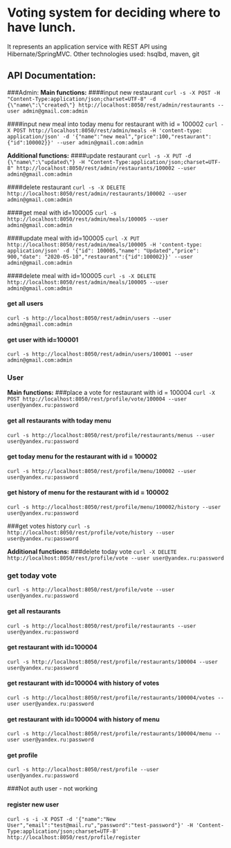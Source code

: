 Voting system for deciding where to have lunch.
=====================

It represents an application service with REST API using Hibernate/SpringMVC.
Other technologies used: hsqlbd, maven, git

API Documentation:
-----------------

###Admin:
**Main functions:**
####input new restaurant
`curl -s -X POST -H "Content-Type:application/json;charset=UTF-8" -d {\"name\":\"created\"} http://localhost:8050/rest/admin/restaurants --user admin@gmail.com:admin`

####input new meal into today menu for restaurant with id = 100002
`curl -X POST http://localhost:8050/rest/admin/meals -H 'content-type: application/json' -d '{"name":"new meal","price":100,"restaurant":{"id":100002}}' --user admin@gmail.com:admin`

**Additional functions:**
####update restaurant
`curl -s -X PUT -d {\"name\":\"updated\"} -H "Content-Type:application/json;charset=UTF-8" http://localhost:8050/rest/admin/restaurants/100002 --user admin@gmail.com:admin`

####delete restaurant
`curl -s -X DELETE http://localhost:8050/rest/admin/restaurants/100002 --user admin@gmail.com:admin`

####get meal with id=100005
`curl -s http://localhost:8050/rest/admin/meals/100005 --user admin@gmail.com:admin`

####update meal with id=100005
`curl -X PUT http://localhost:8050/rest/admin/meals/100005 -H 'content-type: application/json' -d '{"id": 100005,"name": "Updated","price": 900,"date": "2020-05-10","restaurant":{"id":100002}}' --user admin@gmail.com:admin`

####delete meal with id=100005
`curl -s -X DELETE http://localhost:8050/rest/admin/meals/100005 --user admin@gmail.com:admin`

#### get all users
`curl -s http://localhost:8050/rest/admin/users --user admin@gmail.com:admin`

#### get user with id=100001
`curl -s http://localhost:8050/rest/admin/users/100001 --user admin@gmail.com:admin`

### User
**Main functions:**
###place a vote for restaurant with id = 100004
`curl -X POST http://localhost:8050/rest/profile/vote/100004 --user user@yandex.ru:password`

#### get all restaurants with today menu
`curl -s http://localhost:8050/rest/profile/restaurants/menus --user user@yandex.ru:password`

#### get today menu for the restaurant with id = 100002
`curl -s http://localhost:8050/rest/profile/menu/100002 --user user@yandex.ru:password`

#### get history of menu for the restaurant with id = 100002
`curl -s http://localhost:8050/rest/profile/menu/100002/history --user user@yandex.ru:password`

###get votes history
`curl -s http://localhost:8050/rest/profile/vote/history --user user@yandex.ru:password`

**Additional functions:**
###delete today vote
`curl -X DELETE http://localhost:8050/rest/profile/vote --user user@yandex.ru:password`

### get today vote
`curl -s http://localhost:8050/rest/profile/vote --user user@yandex.ru:password`

#### get all restaurants
`curl -s http://localhost:8050/rest/profile/restaurants --user user@yandex.ru:password`

#### get restaurant with id=100004
`curl -s http://localhost:8050/rest/profile/restaurants/100004 --user user@yandex.ru:password`

#### get restaurant with id=100004 with history of votes
`curl -s http://localhost:8050/rest/profile/restaurants/100004/votes --user user@yandex.ru:password`

#### get restaurant with id=100004 with history of menu
`curl -s http://localhost:8050/rest/profile/restaurants/100004/menu --user user@yandex.ru:password`

#### get profile
`curl -s http://localhost:8050/rest/profile --user user@yandex.ru:password`

###Not auth user - not working
#### register new user
`curl -s -i -X POST -d '{"name":"New User","email":"test@mail.ru","password":"test-password"}' -H 'Content-Type:application/json;charset=UTF-8' http://localhost:8050/rest/profile/register`



